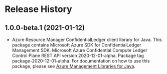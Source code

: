 # Release History

## 1.0.0-beta.1 (2021-01-12)

- Azure Resource Manager ConfidentialLedger client library for Java. This package contains Microsoft Azure SDK for ConfidentialLedger Management SDK. Microsoft Azure Confidential Compute Ledger Control Plane REST API version 2020-12-01-alpha. Package tag package-2020-12-01-alpha. For documentation on how to use this package, please see [Azure Management Libraries for Java](https://aka.ms/azsdk/java/mgmt).